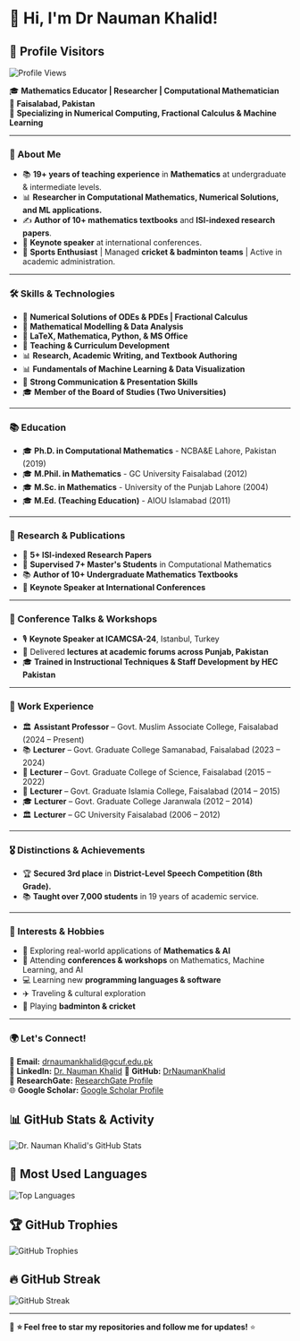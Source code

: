 # 👋 Hi, I'm Dr Nauman Khalid!  

## 🚀 Profile Visitors
![Profile Views](https://komarev.com/ghpvc/?username=DrNaumankhalid&color=brightgreen)

🎓 **Mathematics Educator | Researcher | Computational Mathematician**  
📍 **Faisalabad, Pakistan**  
🔬 **Specializing in Numerical Computing, Fractional Calculus & Machine Learning**  

---

### 🌟 About Me
- 📚 **19+ years of teaching experience** in **Mathematics** at undergraduate & intermediate levels.
- 📊 **Researcher in Computational Mathematics, Numerical Solutions, and ML applications.**
- ✍️ **Author of 10+ mathematics textbooks** and **ISI-indexed research papers**.
- 🎤 **Keynote speaker** at international conferences.
- 🏏 **Sports Enthusiast** | Managed **cricket & badminton teams** | Active in academic administration.

---

### 🛠️ Skills & Technologies
- 🔢 **Numerical Solutions of ODEs & PDEs | Fractional Calculus**
- 🎯 **Mathematical Modelling & Data Analysis**
- 📝 **LaTeX, Mathematica, Python, & MS Office**
- 🏫 **Teaching & Curriculum Development**
- 📊 **Research, Academic Writing, and Textbook Authoring**
- 📊 **Fundamentals of Machine Learning & Data Visualization**
- 🎤 **Strong Communication & Presentation Skills**
- 🎓 **Member of the Board of Studies (Two Universities)**

---

### 📚 Education
- 🎓 **Ph.D. in Computational Mathematics** - NCBA&E Lahore, Pakistan (2019)  
- 🎓 **M.Phil. in Mathematics** - GC University Faisalabad (2012)  
- 🎓 **M.Sc. in Mathematics** - University of the Punjab Lahore (2004)  
- 🎓 **M.Ed. (Teaching Education)** - AIOU Islamabad (2011)  

---

### 🔬 Research & Publications
- 📖 **5+ ISI-indexed Research Papers**  
- 📘 **Supervised 7+ Master's Students** in Computational Mathematics  
- 📚 **Author of 10+ Undergraduate Mathematics Textbooks**  
- 🎤 **Keynote Speaker at International Conferences**  

---

### 📢 Conference Talks & Workshops
- 🎙️ **Keynote Speaker at ICAMCSA-24**, Istanbul, Turkey  
- 🎤 Delivered **lectures at academic forums across Punjab, Pakistan**  
- 🎓 **Trained in Instructional Techniques & Staff Development by HEC Pakistan**  

---

### 📌 Work Experience
- 🏛 **Assistant Professor** – Govt. Muslim Associate College, Faisalabad (2024 – Present)  
- 📚 **Lecturer** – Govt. Graduate College Samanabad, Faisalabad (2023 – 2024)  
- 📘 **Lecturer** – Govt. Graduate College of Science, Faisalabad (2015 – 2022)  
- 🏫 **Lecturer** – Govt. Graduate Islamia College, Faisalabad (2014 – 2015)  
- 🎓 **Lecturer** – Govt. Graduate College Jaranwala (2012 – 2014)  
- 🏛 **Lecturer** – GC University Faisalabad (2006 – 2012)  

---

### 🎖️ Distinctions & Achievements
- 🏆 **Secured 3rd place** in **District-Level Speech Competition (8th Grade).**  
- 📚 **Taught over 7,000 students** in 19 years of academic service.  

---

### 📌 Interests & Hobbies
- 🧮 Exploring real-world applications of **Mathematics & AI**  
- 🎤 Attending **conferences & workshops** on Mathematics, Machine Learning, and AI  
- 💻 Learning new **programming languages & software**  
- ✈️ Traveling & cultural exploration  
- 🏸 Playing **badminton & cricket**  

---

### 🌍 Let's Connect!
📧 **Email:**  drnaumankhalid@gcuf.edu.pk  
💼 **LinkedIn:** [Dr. Nauman Khalid](http://linkedin.com/in/dr-nauman-khalid) 
📂 **GitHub:** [DrNaumanKhalid](https://github.com/DrNaumankhalid/Dr-Nauman-Khalid)  
📜 **ResearchGate:** [ResearchGate Profile](#)  
🌐 **Google Scholar:** [Google Scholar Profile](#)  


## 📊 GitHub Stats & Activity
![Dr. Nauman Khalid's GitHub Stats](https://github-readme-stats.vercel.app/api?username=DrNaumankhalid&show_icons=true&theme=radical)

## 📌 Most Used Languages
![Top Languages](https://github-readme-stats.vercel.app/api/top-langs/?username=DrNaumankhalid&layout=compact&theme=radical)

## 🏆 GitHub Trophies
![GitHub Trophies](https://github-profile-trophy.vercel.app/?username=DrNaumankhalid&theme=darkhub)

## 🔥 GitHub Streak
![GitHub Streak](https://streak-stats.demolab.com/?user=DrNaumankhalid&theme=radical)


---

📌 **⭐ Feel free to star my repositories and follow me for updates!** ⭐  
